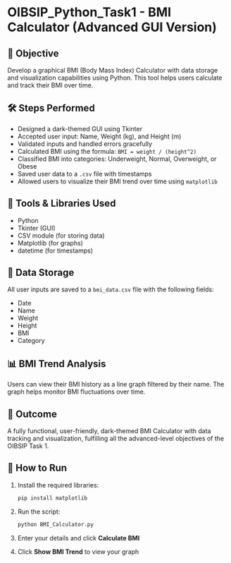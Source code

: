 # OIBSIP_Python_Task1 - BMI Calculator (Advanced GUI Version)

## 🚀 Objective
Develop a graphical BMI (Body Mass Index) Calculator with data storage and visualization capabilities using Python. This tool helps users calculate and track their BMI over time.

## 🛠️ Steps Performed
- Designed a dark-themed GUI using Tkinter
- Accepted user input: Name, Weight (kg), and Height (m)
- Validated inputs and handled errors gracefully
- Calculated BMI using the formula: `BMI = weight / (height^2)`
- Classified BMI into categories: Underweight, Normal, Overweight, or Obese
- Saved user data to a `.csv` file with timestamps
- Allowed users to visualize their BMI trend over time using `matplotlib`

## 🧰 Tools & Libraries Used
- Python
- Tkinter (GUI)
- CSV module (for storing data)
- Matplotlib (for graphs)
- datetime (for timestamps)

## 💾 Data Storage
All user inputs are saved to a `bmi_data.csv` file with the following fields:
- Date
- Name
- Weight
- Height
- BMI
- Category

## 📊 BMI Trend Analysis
Users can view their BMI history as a line graph filtered by their name. The graph helps monitor BMI fluctuations over time.

## 🎯 Outcome
A fully functional, user-friendly, dark-themed BMI Calculator with data tracking and visualization, fulfilling all the advanced-level objectives of the OIBSIP Task 1.

## 🔎 How to Run
1. Install the required libraries:  
   ```bash
   pip install matplotlib
   ```

2. Run the script:  
   ```bash
   python BMI_Calculator.py
   ```

3. Enter your details and click **Calculate BMI**  
4. Click **Show BMI Trend** to view your graph
